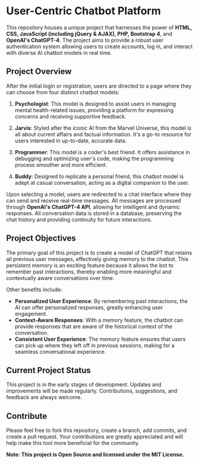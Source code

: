 # **User-Centric Chatbot Platform**

This repository houses a unique project that harnesses the power of **HTML, CSS, JavaScript (including jQuery & AJAX), PHP, Bootstrap 4**, and **OpenAI's ChatGPT-4**. The project aims to provide a robust user authentication system allowing users to create accounts, log in, and interact with diverse AI chatbot models in real time.

## **Project Overview**

After the initial login or registration, users are directed to a page where they can choose from four distinct chatbot models:

1. **Psychologist**: This model is designed to assist users in managing mental health-related issues, providing a platform for expressing concerns and receiving supportive feedback.

2. **Jarvis**: Styled after the iconic AI from the Marvel Universe, this model is all about current affairs and factual information. It's a go-to resource for users interested in up-to-date, accurate data.

3. **Programmer**: This model is a coder's best friend. It offers assistance in debugging and optimizing user's code, making the programming process smoother and more efficient.

4. **Buddy**: Designed to replicate a personal friend, this chatbot model is adept at casual conversation, acting as a digital companion to the user.

Upon selecting a model, users are redirected to a chat interface where they can send and receive real-time messages. All messages are processed through **OpenAI's ChatGPT-4 API**, allowing for intelligent and dynamic responses. All conversation data is stored in a database, preserving the chat history and providing continuity for future interactions.

## **Project Objectives**

The primary goal of this project is to create a model of ChatGPT that retains all previous user messages, effectively giving memory to the chatbot. This persistent memory is an exciting feature because it allows the bot to remember past interactions, thereby enabling more meaningful and contextually aware conversations over time.

Other benefits include:

- **Personalized User Experience**: By remembering past interactions, the AI can offer personalized responses, greatly enhancing user engagement.
- **Context-Aware Responses**: With a memory feature, the chatbot can provide responses that are aware of the historical context of the conversation.
- **Consistent User Experience**: The memory feature ensures that users can pick up where they left off in previous sessions, making for a seamless conversational experience.

## **Current Project Status**

This project is in the early stages of development. Updates and improvements will be made regularly. Contributions, suggestions, and feedback are always welcome.

## **Contribute**

Please feel free to fork this repository, create a branch, add commits, and create a pull request. Your contributions are greatly appreciated and will help make this tool more beneficial for the community. 

**Note: This project is Open Source and licensed under the MIT License.**
